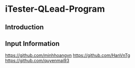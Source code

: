 # iTester-QLead-Program
## Introduction
## Input Information
https://github.com/minhhoangvn
https://github.com/HanVnTg
https://github.com/quyenmai93